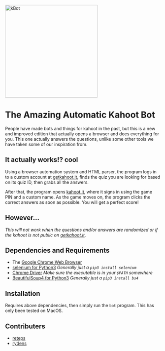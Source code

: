 <img src="https://ryand.ryansdell.tk/images/kahootbotimg.png"
width=300px height=300px alt="kBot">
# The Amazing Automatic Kahoot Bot
People have made bots and things for kahoot in the past, but this is
a new and improved edition that actually opens a browser and does
everything for you. This one actually answers the questions, unlike
some other tools we have taken some of our inspiration from.

## It actually works!? cool
Using a browser automation system and HTML parser, the program logs in
to a custom account at [getkahoot.it](getkahoot.it), finds the quiz
you are looking for based on its quiz ID, then grabs all the answers.

After that, the program opens [kahoot.it](kahoot.it), where it signs
in using the game PIN and a custom name. As the game moves on, the
program clicks the correct answers as soon as possible. You will get
a perfect score!

## However...
*This will not work when the questions and/or answers are _randomized_
or if the kahoot is not public on _[getkahoot.it](getkahoot.it)_*.

## Dependencies and Requirements

* The [Google Chrome Web
  Browser](https://www.google.com/chrome/browser/desktop/index.html)
* [selenium for Python3](https://pypi.python.org/pypi/selenium)
  _Generally just a `pip3 install selenium`_
* [Chrome
  Driver](https://sites.google.com/a/chromium.org/chromedriver/downloads)
  _Make sure the executable is in your `$PATH` somewhere_
* [BeautifulSoup4 for Python3](https://pypi.python.org/pypi/beautifulsoup4)
  _Generally just a `pip3 install bs4`_

## Installation
Requires above dependencies, then simply run the `bot` program. This
has only been tested on MacOS.

## Contributers
* [reteps](github.com/reteps)
* [rydens](github.com/rydens)
